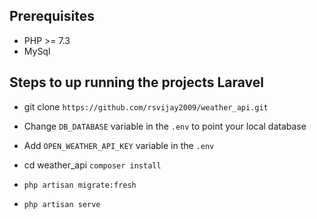 ## Prerequisites

- PHP >= 7.3
- MySql

## Steps to up running the projects Laravel

- git clone `https://github.com/rsvijay2009/weather_api.git`

- Change `DB_DATABASE` variable in the `.env` to point your local database

- Add `OPEN_WEATHER_API_KEY` variable in the `.env`

- cd weather_api `composer install`

- `php artisan migrate:fresh`

- `php artisan serve`
